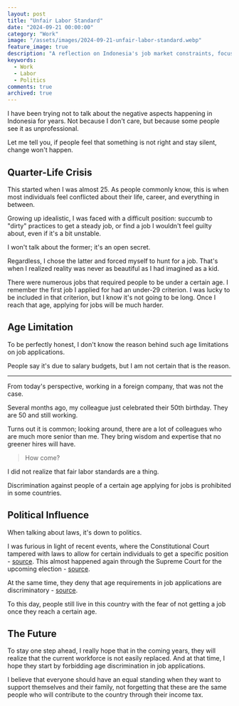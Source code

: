 ```yaml
---
layout: post
title: "Unfair Labor Standard"
date: "2024-09-21 00:00:00"
category: "Work"
image: "/assets/images/2024-09-21-unfair-labor-standard.webp"
feature_image: true
description: "A reflection on Indonesia's job market constraints, focusing on age discrimination and political influence, with a hope for future labor reforms and equality."
keywords:
  - Work
  - Labor
  - Politics
comments: true
archived: true
---
```


I have been trying not to talk about the negative aspects happening in Indonesia for years. Not because I don't care, but because some people see it as unprofessional.

Let me tell you, if people feel that something is not right and stay silent, change won't happen.

## Quarter-Life Crisis

This started when I was almost 25. As people commonly know, this is when most individuals feel conflicted about their life, career, and everything in between.

Growing up idealistic, I was faced with a difficult position: succumb to "dirty" practices to get a steady job, or find a job I wouldn't feel guilty about, even if it's a bit unstable.

I won't talk about the former; it's an open secret.

Regardless, I chose the latter and forced myself to hunt for a job. That's when I realized reality was never as beautiful as I had imagined as a kid.

There were numerous jobs that required people to be under a certain age. I remember the first job I applied for had an under-29 criterion. I was lucky to be included in that criterion, but I know it's not going to be long. Once I reach that age, applying for jobs will be much harder.

## Age Limitation

To be perfectly honest, I don't know the reason behind such age limitations on job applications.

People say it's due to salary budgets, but I am not certain that is the reason.

---

From today's perspective, working in a foreign company, that was not the case.

Several months ago, my colleague just celebrated their 50th birthday. They are 50 and still working.

Turns out it is common; looking around, there are a lot of colleagues who are much more senior than me. They bring wisdom and expertise that no greener hires will have.

> How come?

I did not realize that fair labor standards are a thing.

Discrimination against people of a certain age applying for jobs is prohibited in some countries.

## Political Influence

When talking about laws, it's down to politics.

I was furious in light of recent events, where the Constitutional Court tampered with laws to allow for certain individuals to get a specific position - [source](https://www.bbc.com/indonesia/articles/cpvl6l2p439o). This almost happened again through the Supreme Court for the upcoming election - [source](https://nasional.kompas.com/read/2024/08/21/15294141/pakar-putusan-mk-tak-bisa-dianulir-dengan-revisi-uu).

At the same time, they deny that age requirements in job applications are discriminatory - [source](https://www.cnnindonesia.com/nasional/20240730162502-12-1127234/mk-tolak-gugatan-uu-ketenagakerjaan-batas-usia-bukan-diskriminasi).

To this day, people still live in this country with the fear of not getting a job once they reach a certain age.

## The Future

To stay one step ahead, I really hope that in the coming years, they will realize that the current workforce is not easily replaced. And at that time, I hope they start by forbidding age discrimination in job applications.

I believe that everyone should have an equal standing when they want to support themselves and their family, not forgetting that these are the same people who will contribute to the country through their income tax.
